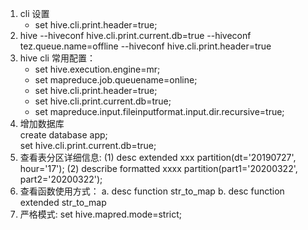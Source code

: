 
1. cli 设置
   * set hive.cli.print.header=true;
2. hive --hiveconf hive.cli.print.current.db=true --hiveconf tez.queue.name=offline --hiveconf hive.cli.print.header=true
3. hive cli 常用配置：  
   * set hive.execution.engine=mr;  
   * set mapreduce.job.queuename=online;  
   * set hive.cli.print.header=true;  
   * set hive.cli.print.current.db=true;
   * set mapreduce.input.fileinputformat.input.dir.recursive=true;
4. 增加数据库  
create database app;  
set hive.cli.print.current.db=true;
5. 查看表分区详细信息: 
   (1) desc extended xxx partition(dt='20190727', hour='17');
   (2) describe formatted xxxx partition(part1='20200322', part2='20200322');
6. 查看函数使用方式：
    a. desc function str_to_map
    b. desc function extended str_to_map
7. 严格模式: set hive.mapred.mode=strict;